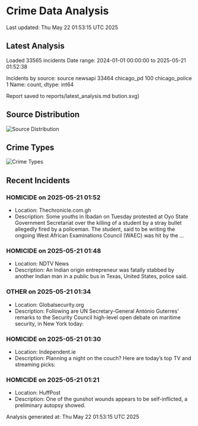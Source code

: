 # Crime Data Analysis
Last updated: Thu May 22 01:53:15 UTC 2025

## Latest Analysis

Loaded 33565 incidents
Date range: 2024-01-01 00:00:00 to 2025-05-21 01:52:38

Incidents by source:
source
newsapi           33464
chicago_pd          100
chicago_police        1
Name: count, dtype: int64

Report saved to reports/latest_analysis.md
bution.svg)

## Source Distribution
![Source Distribution](images/source_distribution.svg)

## Crime Types
![Crime Types](images/crime_types.svg)

## Recent Incidents

### HOMICIDE on 2025-05-21 01:52
- Location: Thechronicle.com.gh
- Description: Some youths in Ibadan on Tuesday protested at Oyo State Government Secretariat over the killing of a student by a stray bullet allegedly fired by a policeman. The student, said to be writing the ongoing West African Examinations Council (WAEC) was hit by the …


### HOMICIDE on 2025-05-21 01:48
- Location: NDTV News
- Description: An Indian origin entrepreneur was fatally stabbed by another Indian man in a public bus in Texas, United States, police said.


### OTHER on 2025-05-21 01:34
- Location: Globalsecurity.org
- Description: Following are UN Secretary-General António Guterres' remarks to the Security Council high-level open debate on maritime security, in New York today:


### HOMICIDE on 2025-05-21 01:30
- Location: Independent.ie
- Description: Planning a night on the couch? Here are today’s top TV and streaming picks:


### HOMICIDE on 2025-05-21 01:21
- Location: HuffPost
- Description: One of the gunshot wounds appears to be self-inflicted, a preliminary autopsy showed.

Analysis generated at: Thu May 22 01:53:15 UTC 2025
